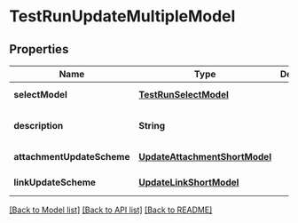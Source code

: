 # TestRunUpdateMultipleModel
## Properties

| Name | Type | Description | Notes |
|------------ | ------------- | ------------- | -------------|
| **selectModel** | [**TestRunSelectModel**](TestRunSelectModel.md) |  | [default to null] |
| **description** | **String** |  | [optional] [default to null] |
| **attachmentUpdateScheme** | [**UpdateAttachmentShortModel**](UpdateAttachmentShortModel.md) |  | [default to null] |
| **linkUpdateScheme** | [**UpdateLinkShortModel**](UpdateLinkShortModel.md) |  | [default to null] |

[[Back to Model list]](../README.md#documentation-for-models) [[Back to API list]](../README.md#documentation-for-api-endpoints) [[Back to README]](../README.md)

